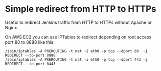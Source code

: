 # Simple redirect from HTTP to HTTPs

Useful to redirect Jenkins traffic from HTTP to HTTPs without Apache or Nginx.

On AWS EC2 you can use IPTables to redirect depending on root access port 80 to 8888 like this:

```
/sbin/iptables -A PREROUTING -t nat -i eth0 -p tcp --dport 80  -j REDIRECT --to-port 8888
/sbin/iptables -A PREROUTING -t nat -i eth0 -p tcp --dport 443 -j REDIRECT --to-port 8443
```


